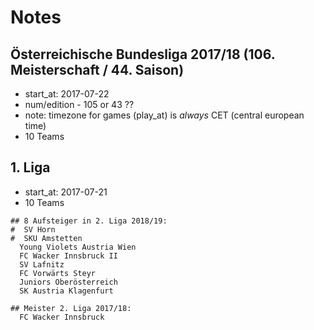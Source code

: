 # Notes

## Österreichische Bundesliga 2017/18  (106. Meisterschaft / 44. Saison)

- start_at: 2017-07-22
- num/edition - 105 or 43 ??
- note: timezone for games (play_at) is *always* CET (central european time)
- 10 Teams

## 1. Liga

- start_at: 2017-07-21
- 10 Teams

```
## 8 Aufsteiger in 2. Liga 2018/19:
#  SV Horn
#  SKU Amstetten
  Young Violets Austria Wien
  FC Wacker Innsbruck II
  SV Lafnitz
  FC Vorwärts Steyr
  Juniors Oberösterreich
  SK Austria Klagenfurt

## Meister 2. Liga 2017/18:
  FC Wacker Innsbruck


```